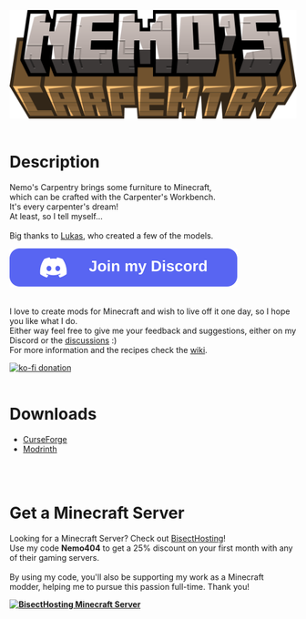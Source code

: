 ![Nemo's Carpentry](https://github.com/NemoNotFound/NemoNotFound/blob/master/resources/png/nemos-carpentry.png?raw=true)
<br><br>

# Description
Nemo's Carpentry brings some furniture to Minecraft, <br>
which can be crafted with the Carpenter's Workbench. <br>
It's every carpenter's dream! <br> 
At least, so I tell myself...<br><br>
Big thanks to [Lukas](https://x.com/LukasDZN_Design), who created a few of the models.<br>

[![Join my Discord](https://github.com/NemoNotFound/NemoNotFound/blob/master/resources/svg/join_discord_button.svg?raw=true)](https://discord.com/invite/yxs9dga)
<br>
<br>

I love to create mods for Minecraft and wish to live off it one day, so I hope you like what I do. <br>
Either way feel free to give me your feedback and suggestions, either on my Discord or the [discussions](https://github.com/NemoNotFound/NemosCarpentry/discussions/) :)
<br>
For more information and the recipes check the [wiki](https://www.nemonotfound.com/minecraft-mods/nemos-carpentry/wiki).

[![ko-fi donation](https://ko-fi.com/img/githubbutton_sm.svg)](https://ko-fi.com/nemonotfound)
<br>
<br>

# Downloads
- [CurseForge](https://curseforge.com/minecraft/mc-mods/nemos-carpentry)
- [Modrinth](https://modrinth.com/mod/nemos-carpentry)
<br>
<br>

# Get a Minecraft Server
Looking for a Minecraft Server? Check out [BisectHosting](https://bisecthosting.com/Nemo404)! <br>
Use my code **Nemo404** to get a 25% discount on your first month with any of their gaming servers. <br><br>
By using my code, you'll also be supporting my work as a Minecraft modder, helping me to pursue this passion full-time. Thank you!

[**![BisectHosting Minecraft Server](https://www.bisecthosting.com/partners/custom-banners/e6d95b5e-b7fb-47eb-ad78-4dc6071a6171.png)**](https://bisecthosting.com/Nemo404)
